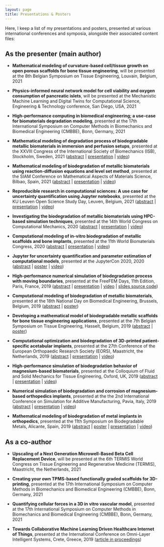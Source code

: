 ```yaml
---
layout: page
title: Presentations & Posters
---
```


Here, I keep a list of my presentations and posters, presented at various international conferences and symposia, alongside their associated content files:

## As the presenter (main author)

* **Mathematical modeling of curvature-based cell/tissue growth on open porous scaffolds for bone tissue engineering**, will be presented at the 8th Belgian Symposium on Tissue Engineering, Louvain, Belgium, 2021

* **Physics-informed neural network model for cell viability and oxygen consumption of pancreatic islets**, will be presented at the Mechanistic Machine Learning and Digital Twins for Computational Science, Engineering & Technology conference, San Diego, USA, 2021

* **High-performance computing in biomedical engineering; a use-case for biomaterials degradation modeling**, presented at the 17th International Symposium on Computer Methods in Biomechanics and Biomedical Engineering (CMBBE), Bonn, Germany, 2021 

* **Mathematical modeling of degradation process of biodegradable metallic biomaterials in immersion and perfusion setups**, presented at the XXVIII Congress of the International Society of Biomechanics (ISB), Stockholm, Sweden, 2021 ([abstract](/public/files/isb2021-abstract.pdf) \| [presentation](/public/files/isb2021-presentation.pdf) \| [video](https://www.youtube.com/watch?v=DxW2LUvjUII))

* **Mathematical modeling of biodegradation of metallic biomaterials using reaction-diffusion equations and level set method**, presented at the SIAM Conference on Mathematical Aspects of Materials Science, Bilbao, Spain, 2021 ([abstract](/public/files/siam2021-abstract.pdf) \| [presentation](/public/files/siam2021-presentation.pdf) \| [video](https://www.youtube.com/watch?v=N7YqJy4EmI8))

* **Reproducible research in computational sciences: A use case for uncertainty quantification using Jupyter notebooks**, presented at the KU Leuven Open Science Study Day, Leuven, Belgium, 2021 ([abstract](/public/files/openscience2021-abstract.pdf) \| [presentation](/public/files/openscience2021-presentation.pdf) \| [video](https://www.youtube.com/watch?v=1Fx4gfMeL6E))

* **Investigating the biodegradation of metallic biomaterials using HPC-based simulation techniques**, presented at the 14th World Congress on Computational Mechanics, 2020 ([abstract](/public/files/wccm2020-abstract.pdf) \| [presentation](/public/files/wccm2020-presentation.pdf) \| [video](https://slideslive.com/38945379))

* **Computational modeling of in-vitro biodegradation of metallic scaffolds and bone implants**, presented at the 11th World Biomaterials Congress, 2020 ([abstract](/public/files/wbc2020-abstract.pdf) \| [presentation](/public/files/wbc2020-presentation.pdf) \| [video](https://www.youtube.com/watch?v=KVzBosw_lfA))

* **Jupyter for uncertainty quantification and parameter estimation of computational models**, presented at the JupyterCon 2020, 2020 ([abstract](/public/files/jupytercon2020-abstract.pdf) \| [poster](/public/files/jupytercon2020-poster.pdf) \| [video](https://www.youtube.com/watch?v=LGOBPWnhz04))

* **High-performance numerical simulation of biodegradation process with moving boundaries**, presented at the FreeFEM Days, 11th Edition, Paris, France, 2019 ([abstract](/public/files/freefem2019-abstract.pdf) \| [presentation](/public/files/freefem2019-presentation.pdf) \| [video](https://www.youtube.com/watch?v=Gar8C71sx9Y) \| [slides source code](https://github.com/mbarzegary/presentation_freefem2019))

* **Computational modeling of biodegradation of metallic biomaterials**, presented at the 18th National Day on Biomedical Engineering, Brussels, Belgium, 2019 ([abstract](/public/files/national2019-abstract.pdf) \| [poster](/public/files/national2019-poster.pdf))

* **Developing a mathematical model of biodegradable metallic scaffolds for bone tissue engineering applications**, presented at the 7th Belgian Symposium on Tissue Engineering, Hasselt, Belgium, 2019 ([abstract](/public/files/bste2019-abstract.pdf) \| [poster](/public/files/bste2019-poster.pdf))

* **Computational optimization and biodegradation of 3D-printed patient-specific acetabular implants**,  presented at the 27th Conference of the European Orthopaedic Research Society (EORS), Maastricht, the Netherlands, 2019 ([abstract](/public/files/eors2019-abstract.pdf) \| [presentation](/public/files/eors2019-presentation.pdf) \| [video](https://www.youtube.com/watch?v=RK6_a5IH9fg))

* **High-performance simulation of biodegradation behavior of magnesium-based biomaterials**, presented at the Colloquium of Fluid and Solid Mechanics for Tissue Engineering, Oxford, UK, 2019 ([abstract](/public/files/euromech604-abstract.pdf) \| [presentation](/public/files/euromech2019-presentation.pdf) \| [video](https://www.youtube.com/watch?v=fIsgVjEcVPo))

* **Numerical simulation of biodegradation and corrosion of magnesium-based orthopedics implants**, presented at the the 2nd International Conference on Simulation for Additive Manufacturing, Pavia, Italy, 2019 ([abstract](/public/files/simam2019-abstract.pdf) \| [presentation](/public/files/simam2019-presentation.pdf) \| [video](https://www.youtube.com/watch?v=yiwIKUacdtE))

* **Mathematical modeling of biodegradation of metal implants in orthopedics**, presented at the 11th Symposium on Biodegradable Metals, Alicante, Spain, 2019 ([abstract](/public/files/biometal2019-abstract.pdf) \| [poster](/public/files/biometal2019-poster.pdf) \| [presentation](/public/files/biometal2019-presetation.pdf) \| [video](https://www.youtube.com/watch?v=C9mPcr5sbbY))

## As a co-author

* **Upscaling of a Next Generation Microwell-Based Beta Cell Replacement Device**, will be presented at the 6th TERMIS World Congress on Tissue Engineering and Regenerative Medicine (TERMIS), Maastricht, the Netherlands, 2021

* **Creating your own TPMS-based functionally graded scaffolds for 3D-printing**, presented at the 17th International Symposium on Computer Methods in Biomechanics and Biomedical Engineering (CMBBE), Bonn, Germany, 2021 

* **Quantifying cellular forces in a 3D in vitro vascular model**, presented at the 17th International Symposium on Computer Methods in Biomechanics and Biomedical Engineering (CMBBE), Bonn, Germany, 2021 

* **Towards Collaborative Machine Learning Driven Healthcare Internet of Things**, presented at the International Conference on Omni-Layer Intelligent Systems, Crete, Greece, 2019 ([article in proceedings](https://dl.acm.org/citation.cfm?id=3312644))
